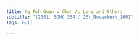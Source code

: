 ```yaml
---
title: Ng Poh Guan v Chan Ai Leng and Others
subtitle: "[2001] SGHC 354 / 26\_November\_2001"
tags: null

---
```


